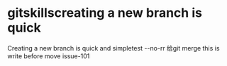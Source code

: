 # gitskillscreating a new branch is quick
Creating a new branch is quick and simpletest --no-rr 给git merge
this is write before move issue-101
